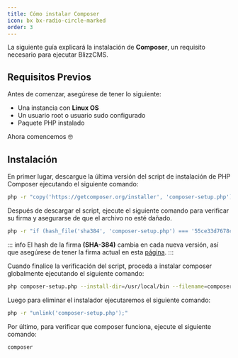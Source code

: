 ```yaml
---
title: Cómo instalar Composer
icon: bx bx-radio-circle-marked
order: 3
---
```


La siguiente guía explicará la instalación de **Composer**, un requisito necesario para ejecutar BlizzCMS.

## Requisitos Previos

Antes de comenzar, asegúrese de tener lo siguiente:

- Una instancia con **Linux OS**
- Un usuario root o usuario sudo configurado
- Paquete PHP instalado

Ahora comencemos :nerd_face:

## Instalación

En primer lugar, descargue la última versión del script de instalación de PHP Composer ejecutando el siguiente comando:

```bash
php -r "copy('https://getcomposer.org/installer', 'composer-setup.php');"
```

Después de descargar el script, ejecute el siguiente comando para verificar su firma y asegurarse de que el archivo no esté dañado.

```bash
php -r "if (hash_file('sha384', 'composer-setup.php') === '55ce33d7678c5a611085589f1f3ddf8b3c52d662cd01d4ba75c0ee0459970c2200a51f492d557530c71c15d8dba01eae') { echo 'Installer verified'; } else { echo 'Installer corrupt'; unlink('composer-setup.php'); } echo PHP_EOL;"
```

::: info
El hash de la firma **(SHA-384)** cambia en cada nueva versión, así que asegúrese de tener la firma actual en esta [página](https://composer.github.io/pubkeys.html).
:::

Cuando finalice la verificación del script, proceda a instalar composer globalmente ejecutando el siguiente comando:

```bash
php composer-setup.php --install-dir=/usr/local/bin --filename=composer
```

Luego para eliminar el instalador ejecutaremos el siguiente comando:

```bash
php -r "unlink('composer-setup.php');"
```

Por último, para verificar que composer funciona, ejecute el siguiente comando:

```bash
composer
```
